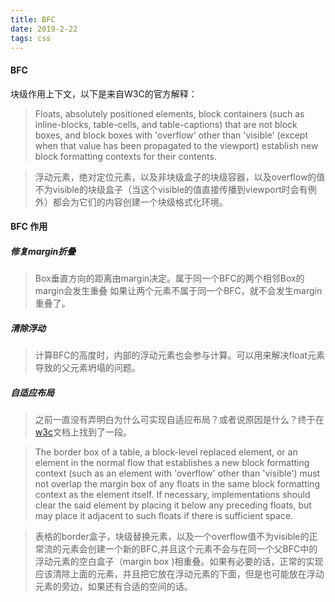```yaml
---
title: BFC
date: 2019-2-22
tags: css
---
```


#### BFC
块级作用上下文，以下是来自W3C的官方解释：

>Floats, absolutely positioned elements, block containers (such as inline-blocks, table-cells, and table-captions) that are not block boxes, and block boxes with 'overflow' other than 'visible' (except when that value has been propagated to the viewport) establish new block formatting contexts for their contents.

> 浮动元素，绝对定位元素，以及非块级盒子的块级容器，以及overflow的值不为visible的块级盒子（当这个visible的值直接传播到viewport时会有例外）都会为它们的内容创建一个块级格式化环境。

#### BFC 作用
##### 修复margin折叠
> Box垂直方向的距离由margin决定。属于同一个BFC的两个相邻Box的margin会发生重叠
如果让两个元素不属于同一个BFC，就不会发生margin重叠了。

##### 清除浮动
> 计算BFC的高度时，内部的浮动元素也会参与计算。可以用来解决float元素导致的父元素坍塌的问题。

##### 自适应布局
> 之前一直没有弄明白为什么可实现自适应布局？或者说原因是什么？终于在 [w3c](https://www.w3.org/TR/CSS21/visuren.html#floats)文档上找到了一段。

> The border box of a table, a block-level replaced element, or an element in the normal flow that establishes a new block formatting context (such as an element with 'overflow' other than 'visible') must not overlap the margin box of any floats in the same block formatting context as the element itself. If necessary, implementations should clear the said element by placing it below any preceding floats, but may place it adjacent to such floats if there is sufficient space. 

> 表格的border盒子，块级替换元素，以及一个overflow值不为visible的正常流的元素会创建一个新的BFC,并且这个元素不会与在同一个父BFC中的浮动元素的空白盒子（margin box )相重叠。如果有必要的话，正常的实现应该清除上面的元素，并且把它放在浮动元素的下面，但是也可能放在浮动元素的旁边，如果还有合适的空间的话。